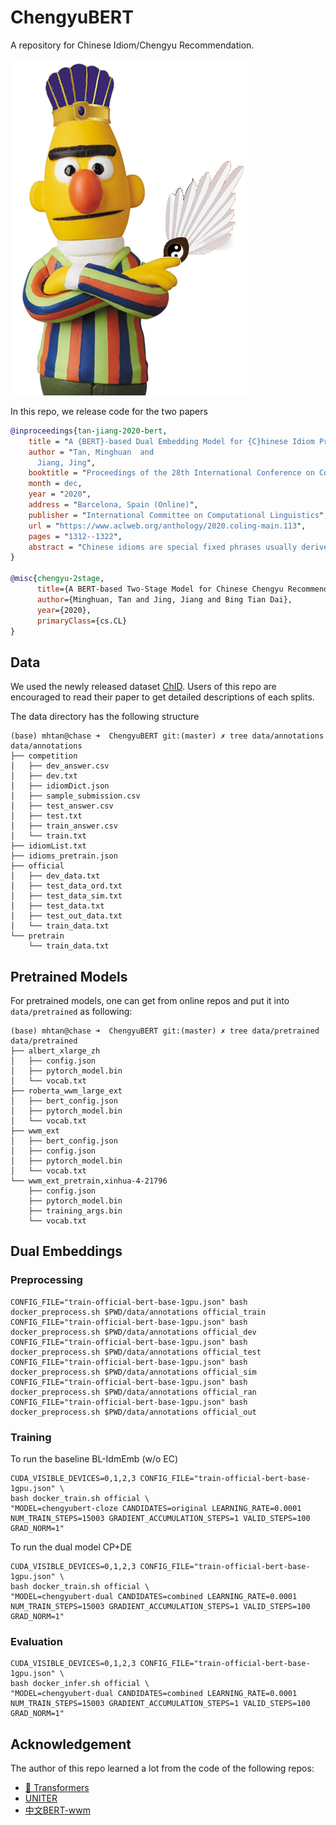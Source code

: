 # ChengyuBERT

A repository for Chinese Idiom/Chengyu Recommendation.

![ZhugeBERT](chengyubert1.png)

In this repo, we release code for the two papers 
``` bibtex
@inproceedings{tan-jiang-2020-bert,
    title = "A {BERT}-based Dual Embedding Model for {C}hinese Idiom Prediction",
    author = "Tan, Minghuan  and
      Jiang, Jing",
    booktitle = "Proceedings of the 28th International Conference on Computational Linguistics",
    month = dec,
    year = "2020",
    address = "Barcelona, Spain (Online)",
    publisher = "International Committee on Computational Linguistics",
    url = "https://www.aclweb.org/anthology/2020.coling-main.113",
    pages = "1312--1322",
    abstract = "Chinese idioms are special fixed phrases usually derived from ancient stories, whose meanings are oftentimes highly idiomatic and non-compositional. The Chinese idiom prediction task is to select the correct idiom from a set of candidate idioms given a context with a blank. We propose a BERT-based dual embedding model to encode the contextual words as well as to learn dual embeddings of the idioms. Specifically, we first match the embedding of each candidate idiom with the hidden representation corresponding to the blank in the context. We then match the embedding of each candidate idiom with the hidden representations of all the tokens in the context thorough context pooling. We further propose to use two separate idiom embeddings for the two kinds of matching. Experiments on a recently released Chinese idiom cloze test dataset show that our proposed method performs better than the existing state of the art. Ablation experiments also show that both context pooling and dual embedding contribute to the improvement of performance.",
}

@misc{chengyu-2stage,
      title={A BERT-based Two-Stage Model for Chinese Chengyu Recommendation}, 
      author={Minghuan, Tan and Jing, Jiang and Bing Tian Dai},
      year={2020},
      primaryClass={cs.CL}
}
```

## Data
We used the newly released dataset [ChID](https://github.com/zhengcj1/ChID-Dataset).
Users of this repo are encouraged to read their paper to get detailed descriptions of each splits.

The data directory has the following structure
```shell script
(base) mhtan@chase ➜  ChengyuBERT git:(master) ✗ tree data/annotations 
data/annotations
├── competition
│   ├── dev_answer.csv
│   ├── dev.txt
│   ├── idiomDict.json
│   ├── sample_submission.csv
│   ├── test_answer.csv
│   ├── test.txt
│   ├── train_answer.csv
│   └── train.txt
├── idiomList.txt
├── idioms_pretrain.json
├── official
│   ├── dev_data.txt
│   ├── test_data_ord.txt
│   ├── test_data_sim.txt
│   ├── test_data.txt
│   ├── test_out_data.txt
│   └── train_data.txt
└── pretrain
    └── train_data.txt

```

## Pretrained Models
For pretrained models, one can get from online repos and put it into `data/pretrained` as following:
```shell script
(base) mhtan@chase ➜  ChengyuBERT git:(master) ✗ tree data/pretrained 
data/pretrained
├── albert_xlarge_zh
│   ├── config.json
│   ├── pytorch_model.bin
│   └── vocab.txt
├── roberta_wwm_large_ext
│   ├── bert_config.json
│   ├── pytorch_model.bin
│   └── vocab.txt
├── wwm_ext
│   ├── bert_config.json
│   ├── config.json
│   ├── pytorch_model.bin
│   └── vocab.txt
└── wwm_ext_pretrain,xinhua-4-21796
    ├── config.json
    ├── pytorch_model.bin
    ├── training_args.bin
    └── vocab.txt

```

## Dual Embeddings

### Preprocessing
```shell script
CONFIG_FILE="train-official-bert-base-1gpu.json" bash docker_preprocess.sh $PWD/data/annotations official_train
CONFIG_FILE="train-official-bert-base-1gpu.json" bash docker_preprocess.sh $PWD/data/annotations official_dev
CONFIG_FILE="train-official-bert-base-1gpu.json" bash docker_preprocess.sh $PWD/data/annotations official_test
CONFIG_FILE="train-official-bert-base-1gpu.json" bash docker_preprocess.sh $PWD/data/annotations official_sim
CONFIG_FILE="train-official-bert-base-1gpu.json" bash docker_preprocess.sh $PWD/data/annotations official_ran
CONFIG_FILE="train-official-bert-base-1gpu.json" bash docker_preprocess.sh $PWD/data/annotations official_out
```
### Training
To run the baseline BL-IdmEmb (w/o EC)
```shell script
CUDA_VISIBLE_DEVICES=0,1,2,3 CONFIG_FILE="train-official-bert-base-1gpu.json" \
bash docker_train.sh official \
"MODEL=chengyubert-cloze CANDIDATES=original LEARNING_RATE=0.0001 NUM_TRAIN_STEPS=15003 GRADIENT_ACCUMULATION_STEPS=1 VALID_STEPS=100 GRAD_NORM=1"
```
To run the dual model CP+DE
```shell script
CUDA_VISIBLE_DEVICES=0,1,2,3 CONFIG_FILE="train-official-bert-base-1gpu.json" \
bash docker_train.sh official \
"MODEL=chengyubert-dual CANDIDATES=combined LEARNING_RATE=0.0001 NUM_TRAIN_STEPS=15003 GRADIENT_ACCUMULATION_STEPS=1 VALID_STEPS=100 GRAD_NORM=1"
```
### Evaluation  
```shell script
CUDA_VISIBLE_DEVICES=0,1,2,3 CONFIG_FILE="train-official-bert-base-1gpu.json" \
bash docker_infer.sh official \
"MODEL=chengyubert-dual CANDIDATES=combined LEARNING_RATE=0.0001 NUM_TRAIN_STEPS=15003 GRADIENT_ACCUMULATION_STEPS=1 VALID_STEPS=100 GRAD_NORM=1"
```

## Acknowledgement
The author of this repo learned a lot from the code of the following repos:
* [🤗 Transformers](https://github.com/huggingface/transformers)
* [UNITER](https://github.com/ChenRocks/UNITER)
* [中文BERT-wwm](https://github.com/ymcui/Chinese-BERT-wwm)
